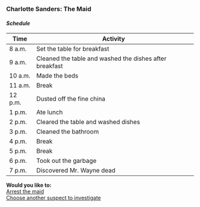 ### Charlotte Sanders: The Maid

#### _Schedule_
|Time   |Activity|
|-------|-------------------------|
|8 a.m. |Set the table for breakfast|
|9 a.m. |Cleaned the table and washed the dishes after breakfast|
|10 a.m.|Made the beds|
|11 a.m.|Break|
|12 p.m.|Dusted off the fine china|
|1 p.m. |Ate lunch|
|2 p.m. |Cleared the table and washed dishes|
|3 p.m. |Cleaned the bathroom|
|4 p.m. |Break|
|5 p.m. |Break|
|6 p.m. |Took out the garbage|
|7 p.m. |Discovered Mr. Wayne dead|

**Would you like to:**  
[Arrest the maid](../suspect-arrests/arrest-the-maid.md)  
[Choose another suspect to investigate](../intro.md)